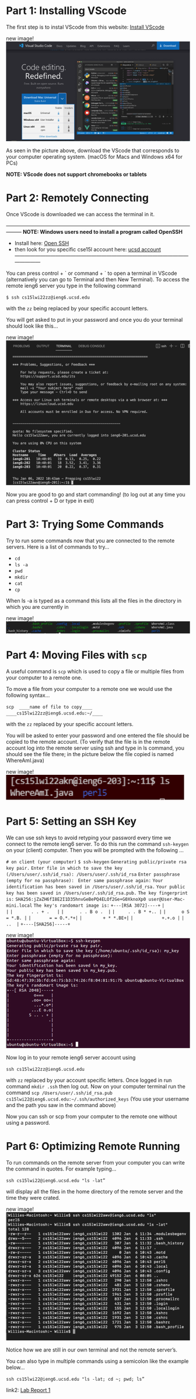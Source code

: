 # Part 1: Installing VScode

The first step is to instal VScode from this website: 
[Install VScode](https://code.visualstudio.com/)

new image!
![image](Installing_vscode.png)

As seen in the picture above, download the VScode that corresponds to your computer operating system. (macOS for Macs and Windows x64 for PCs)

**NOTE: VScode does not support chromebooks or tablets**

# Part 2: Remotely Connecting

Once VScode is downloaded we can access the terminal in it.

———————————————————————————————————————
**NOTE: Windows users need to install a program called OpenSSH**
- Install here: [Open SSH](https://docs.microsoft.com/en-us/windows-server/administration/openssh/openssh_install_firstuse)
- then look for you specific cse15l account here: [ucsd account](https://sdacs.ucsd.edu/~icc/index.php)
———————————————————————————————————————

You can press control + \` or command + ` to open a terminal in VScode (alternatively you can go to Terminal and then New Terminal).
To access the remote ieng6 server you type in the following command 

`$ ssh cs15lwi22zz@ieng6.ucsd.edu`

with the `zz` being replaced by your specific account letters.

You will get asked to put in your password and once you do your terminal should look like this… 

new image!
![image](remotely_connecting.png)

Now you are good to go and start commanding!
(to log out at any time you can press control + D or type in exit)

# Part 3: Trying Some Commands

Try to run some commands now that you are connected to the remote servers.
Here is a list of commands to try… 

- `cd`
- `ls -a`
- `pwd`
- `mkdir`
- `cat`
- `cp`

When ls -a is typed as a command this lists all the files in the directory in which you are currently in 

new image!
![image](commands.png)

# Part 4: Moving Files with `scp`

A useful command is `scp` which is used to copy a file or multiple files from your computer to a remote one. 

To move a file from your computer to a remote one we would use the following syntax… 

`scp  ____name of file to copy____   ____cs15lwi22zz@ieng6.ucsd.edu:~/____`

with the `zz` replaced by your specific account letters.

You will be asked to enter your password and one entered the file should be copied to the remote account. 
(To verify that the file is in the remote account log into the remote server using ssh and type in ls command, you should see the file there; in the picture below the file copied is named WhereAmI.java)

new image!
![image](using_scp.png)

# Part 5: Setting an SSH Key

We can use ssh keys to avoid retyping your password every time we connect to the remote ieng6 server. To do this run the command `ssh-keygen` on your (client) computer. Then you will be prompted with the following … 

`# on client (your computer)`
`$ ssh-keygen`
`Generating public/private rsa key pair.`
`Enter file in which to save the key (/Users/user/.ssh/id_rsa): /Users/user/.ssh/id_rsa`
`Enter passphrase (empty for no passphrase): `
`Enter same passphrase again:` 
`Your identification has been saved in /Users/user/.ssh/id_rsa.`
`Your public key has been saved in /Users/user/.ssh/id_rsa.pub.`
`The key fingerprint is:`
`SHA256:jZaZH6fI8E2I1D35hnvGeBePQ4ELOf2Ge+G0XknoXp0 user@User-Mac-mini.local`
`The key's randomart image is:`
`+---[RSA 3072]----+`
`|                 |`
`|       . . + .   |`
`|      . . B o .  |`
`|     . . B * +.. |`
`|      o S = *.B. |`
`|       = = O.*.*+|`
`|        + * *.BE+|`
`|           +.+.o |`
`|             ..  |`
`+----[SHA256]-----+`

new image!
![image](ssh-key.png)

Now log in to your remote ieng6 server account using

`ssh cs15lwi22zz@ieng6.ucsd.edu` 

with `zz` replaced by your account specific letters.
Once logged in run command `mkdir .ssh` then log out.
Now on your computer terminal run the command
`scp /Users/user/.ssh/id_rsa.pub cs15lwi22@ieng6.ucsd.edu:~/.ssh/authorized_keys`
(You use your username and the path you saw in the command above)

Now you can ssh or scp from your computer to the remote one without using a password.

# Part 6: Optimizing Remote Running

To run commands on the remote server from your computer you can write the command in quotes. For example typing… 

`ssh cs15lwi22@ieng6.ucsd.edu "ls -lat”`

will display all the files in the home directory of the remote server and the time they were crated. 

new image!
![image](optimization.png)

Notice how we are still in our own terminal and not the remote server’s.

You can also type in multiple commands using a semicolon like the example below… 

`ssh cs15lwi22@ieng6.ucsd.edu "ls -lat; cd ~; pwd; ls”`

link2: [Lab Report 1](https://wgascarosas.github.io/cse15l-lab-reports/lab-report-1-week-2.html)

